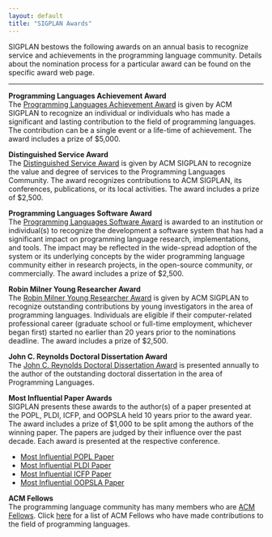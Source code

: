 ```yaml
---
layout: default
title: "SIGPLAN Awards"
---
```

SIGPLAN bestows the following awards on an annual basis to
recognize service and achievements in the programming language
community. Details about the nomination process for a particular
award can be found on the specific award web page.

* * * * *

**Programming Languages Achievement Award**  
The
[Programming Languages Achievement Award](/Awards/Achievement) is
given by ACM SIGPLAN to recognize an individual or individuals who
has made a significant and lasting contribution to the field of
programming languages. The contribution can be a single event or a
life-time of achievement. The award includes a prize of $5,000.

**Distinguished Service Award**  
The
[Distinguished Service Award](/Awards/Service) is given by ACM
SIGPLAN to recognize the value and degree of services to the
Programming Languages Community. The award recognizes contributions
to ACM SIGPLAN, its conferences, publications, or its local
activities. The award includes a prize of $2,500.

**Programming Languages Software Award**  
The
[Programming Languages Software Award](/Awards/Software) is
awarded to an institution or individual(s) to recognize the
development a software system that has had a significant impact on
programming language research, implementations, and tools. The
impact may be reflected in the wide-spread adoption of the system
or its underlying concepts by the wider programming language
community either in research projects, in the open-source
community, or commercially. The award includes a prize of $2,500.

**Robin Milner Young Researcher Award**  
The
[Robin Milner Young Researcher Award](/Awards/Milner) 
is given by ACM SIGPLAN to
recognize outstanding contributions by young investigators in the
area of programming languages. Individuals are eligible if their
computer-related professional career (graduate school or full-time
employment, whichever began first) started no earlier than 20 years
prior to the nominations deadline. The award includes a prize of $2,500.

**John C. Reynolds Doctoral Dissertation Award**  
The
[John C. Reynolds Doctoral Dissertation Award](/Awards/Dissertation) is presented
annually to the author of the outstanding doctoral dissertation in
the area of Programming Languages.

**Most Influential Paper Awards**  
SIGPLAN presents these awards to the author(s) of a paper presented at
the POPL, PLDI, ICFP, and OOPSLA held 10 years prior to the award
year. The award includes a prize of $1,000 to be split among the
authors of the winning paper.  The papers are judged by their
influence over the past decade. Each award is presented at the
respective conference.

-   [Most Influential POPL Paper](/Awards/POPL)
-   [Most Influential PLDI Paper](/Awards/PLDI)
-   [Most Influential ICFP Paper](/Awards/ICFP)
-   [Most Influential OOPSLA Paper](/Awards/OOPSLA)

**ACM Fellows**  
The programming language community has many members who are
[ACM Fellows](https://fellows.acm.org/). Click
[here](/Awards/ACMFellows) for a list of ACM Fellows who have made
contributions to the field of programming languages.
